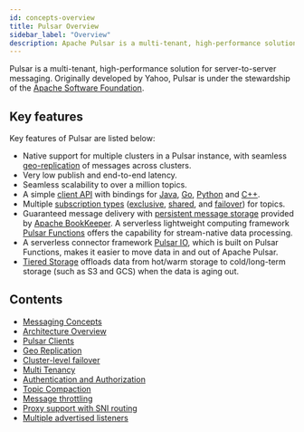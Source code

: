 ```yaml
---
id: concepts-overview
title: Pulsar Overview
sidebar_label: "Overview"
description: Apache Pulsar is a multi-tenant, high-performance solution for server-to-server messaging.
---
```


Pulsar is a multi-tenant, high-performance solution for server-to-server messaging. Originally developed by Yahoo, Pulsar is under the stewardship of the [Apache Software Foundation](https://www.apache.org/).

## Key features

Key features of Pulsar are listed below:

* Native support for multiple clusters in a Pulsar instance, with seamless [geo-replication](administration-geo.md) of messages across clusters.
* Very low publish and end-to-end latency.
* Seamless scalability to over a million topics.
* A simple [client API](concepts-clients.md) with bindings for [Java](client-libraries-java.md), [Go](client-libraries-go.md), [Python](client-libraries-python.md) and [C++](client-libraries-cpp.md).
* Multiple [subscription types](concepts-messaging.md#subscription-types) ([exclusive](concepts-messaging.md#exclusive), [shared](concepts-messaging.md#shared), and [failover](concepts-messaging.md#failover)) for topics.
* Guaranteed message delivery with [persistent message storage](concepts-architecture-overview.md#persistent-storage) provided by [Apache BookKeeper](http://bookkeeper.apache.org/).
A serverless lightweight computing framework [Pulsar Functions](functions-overview.md) offers the capability for stream-native data processing.
* A serverless connector framework [Pulsar IO](io-overview.md), which is built on Pulsar Functions, makes it easier to move data in and out of Apache Pulsar.
* [Tiered Storage](tiered-storage-overview.md) offloads data from hot/warm storage to cold/long-term storage (such as S3 and GCS) when the data is aging out.

## Contents

- [Messaging Concepts](concepts-messaging.md)
- [Architecture Overview](concepts-architecture-overview.md)
- [Pulsar Clients](concepts-clients.md)
- [Geo Replication](concepts-replication.md)
- [Cluster-level failover](concepts-cluster-level-failover.md)
- [Multi Tenancy](concepts-multi-tenancy.md)
- [Authentication and Authorization](concepts-authentication.md)
- [Topic Compaction](concepts-topic-compaction.md)
- [Message throttling](concepts-throttling.md)
- [Proxy support with SNI routing](concepts-proxy-sni-routing.md)
- [Multiple advertised listeners](concepts-multiple-advertised-listeners.md)